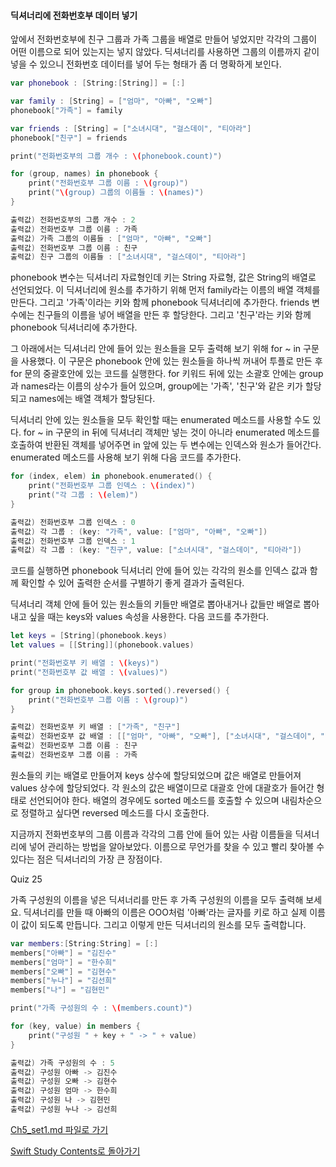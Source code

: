 #### 딕셔너리에 전화번호부 데이터 넣기

앞에서 전화번호부에 친구 그룹과 가족 그룹을 배열로 만들어 넣었지만 각각의 그룹이 어떤 이름으로 되어 있는지는 넣지 않았다.
딕셔너리를 사용하면 그룹의 이름까지 같이 넣을 수 있으니 전화번호 데이터를 넣어 두는 형태가 좀 더 명확하게 보인다.
```swift
var phonebook : [String:[String]] = [:]

var family : [String] = ["엄마", "아빠", "오빠"]
phonebook["가족"] = family

var friends : [String] = ["소녀시대", "걸스데이", "티아라"]
phonebook["친구"] = friends

print("전화번호부의 그룹 개수 : \(phonebook.count)")

for (group, names) in phonebook {
    print("전화번호부 그룹 이름 : \(group)")
    print("\(group) 그룹의 이름들 : \(names)")
}

출력값) 전화번호부의 그룹 개수 : 2
출력값) 전화번호부 그룹 이름 : 가족
출력값) 가족 그룹의 이름들 : ["엄마", "아빠", "오빠"]
출력값) 전화번호부 그룹 이름 : 친구
출력값) 친구 그룹의 이름들 : ["소녀시대", "걸스데이", "티아라"]
```
phonebook 변수는 딕셔너리 자료형인데 키는 String 자료형, 값은 String의 배열로 선언되었다. 이 딕셔너리에 원소를 추가하기 위해 먼저 family라는 이름의 배열 객체를 만든다.
그리고 '가족'이라는 키와 함께 phonebook 딕셔너리에 추가한다. friends 변수에는 친구들의 이름을 넣어 배열을 만든 후 할당한다. 그리고 '친구'라는 키와 함께 phonebook 딕셔너리에 추가한다.

그 아래에서는 딕셔너리 안에 들어 있는 원소들을 모두 출력해 보기 위해 for ~ in 구문을 사용했다. 이 구문은 phonebook 안에 있는 원소들을 하나씩 꺼내어 투플로 만든 후 for 문의 중괄호안에 있는 코드를 실행한다.
for 키워드 뒤에 있는 소괄호 안에는 group과 names라는 이름의 상수가 들어 있으며, group에는 '가족', '친구'와 같은 키가 할당되고 names에는 배열 객체가 할당된다.

딕셔너리 안에 있는 원소들을 모두 확인할 때는 enumerated 메소드를 사용할 수도 있다.
for ~ in 구문의 in 뒤에 딕셔너리 객체만 넣는 것이 아니라 enumerated 메소드를 호출하여 반환된 객체를 넣어주면 in 앞에 있는 두 변수에는 인덱스와 원소가 들어간다.
enumerated 메소드를 사용해 보기 위해 다음 코드를 추가한다.
```swift
for (index, elem) in phonebook.enumerated() {
    print("전화번호부 그룹 인덱스 : \(index)")
    print("각 그룹 : \(elem)")
}

출력값) 전화번호부 그룹 인덱스 : 0
출력값) 각 그룹 : (key: "가족", value: ["엄마", "아빠", "오빠"])
출력값) 전화번호부 그룹 인덱스 : 1
출력값) 각 그룹 : (key: "친구", value: ["소녀시대", "걸스데이", "티아라"])
```
코드를 실행하면 phonebook 딕셔너리 안에 들어 있는 각각의 원소를 인덱스 값과 함께 확인할 수 있어 출력한 순서를 구별하기 좋게 결과가 출력된다.

딕셔너리 객체 안에 들어 있는 원소들의 키들만 배열로 뽑아내거나 값들만 배열로 뽑아내고 싶을 때는 keys와 values 속성을 사용한다. 다음 코드를 추가한다.
```swift
let keys = [String](phonebook.keys)
let values = [[String]](phonebook.values)

print("전화번호부 키 배열 : \(keys)")
print("전화번호부 값 배열 : \(values)")

for group in phonebook.keys.sorted().reversed() {
    print("전화번호부 그룹 이름 : \(group)")
}

출력값) 전화번호부 키 배열 : ["가족", "친구"]
출력값) 전화번호부 값 배열 : [["엄마", "아빠", "오빠"], ["소녀시대", "걸스데이", "티아라"]]
출력값) 전화번호부 그룹 이름 : 친구
출력값) 전화번호부 그룹 이름 : 가족
```
원소들의 키는 배열로 만들어져 keys 상수에 할당되었으며 값은 배열로 만들어져 values 상수에 할당되었다. 각 원소의 값은 배열이므로 대괄호 안에 대괄호가 들어간 형태로 선언되어야 한다.
배열의 경우에도 sorted 메소드를 호출할 수 있으며 내림차순으로 정렬하고 싶다면 reversed 메소드를 다시 호출한다.

지금까지 전화번호부의 그룹 이름과 각각의 그룹 안에 들어 있는 사람 이름들을 딕셔너리에 넣어 관리하는 방법을 알아보았다. 이름으로 무언가를 찾을 수 있고 빨리 찾아볼 수 있다는 점은 딕셔너리의 가장 큰 장점이다.

Quiz 25

가족 구성원의 이름을 넣은 딕셔너리를 만든 후 가족 구성원의 이름을 모두 출력해 보세요. 딕셔너리를 만들 때 아빠의 이름은 OOO처럼 '아빠'라는 글자를 키로 하고 실제 이름이 값이 되도록 만듭니다.
그리고 이렇게 만든 딕셔너리의 원소를 모두 출력합니다.
```swift
var members:[String:String] = [:]
members["아빠"] = "김진수"
members["엄마"] = "한수희"
members["오빠"] = "김현수"
members["누나"] = "김선희"
members["나"] = "김현민"

print("가족 구성원의 수 : \(members.count)")

for (key, value) in members {
    print("구성원 " + key + " -> " + value)
}

출력값) 가족 구성원의 수 : 5
출력값) 구성원 아빠 -> 김진수
출력값) 구성원 오빠 -> 김현수
출력값) 구성원 엄마 -> 한수희
출력값) 구성원 나 -> 김현민
출력값) 구성원 누나 -> 김선희
```

[Ch5_set1.md 파일로 가기](https://github.com/ChunsuKim/SwiftStudy/blob/master/Ch5_set1.md)

[Swift Study Contents로 돌아가기](https://github.com/ChunsuKim/SwiftStudy)

